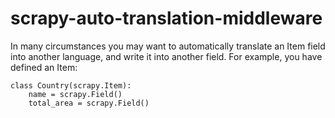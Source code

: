 # scrapy-auto-translation-middleware
In many circumstances you may want to automatically translate an Item field into another language, and write it into another field. For example, you have defined an Item:

    class Country(scrapy.Item):
	    name = scrapy.Field()
	    total_area = scrapy.Field()
	    


<!--stackedit_data:
eyJoaXN0b3J5IjpbNzAzNTMyNywtOTg3OTIxNzMsLTIxMDMxNT
gxMzcsLTg4NTQ4OTI2XX0=
-->